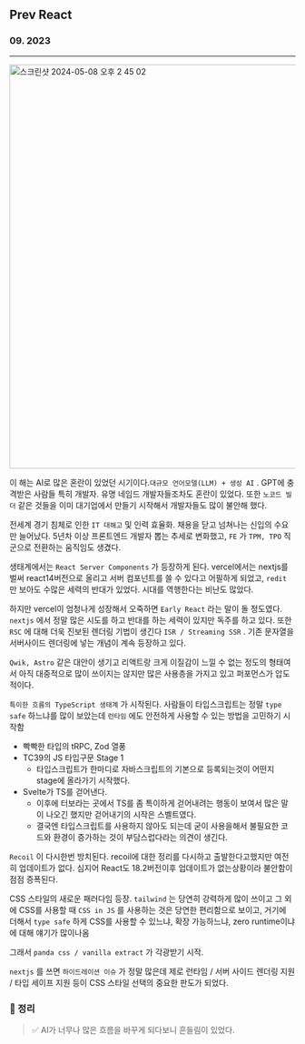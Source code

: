 ## Prev React

### 09. 2023

---

<img width="711" alt="스크린샷 2024-05-08 오후 2 45 02" src="https://github.com/chromeheartz/TIL/assets/95161113/15b2cce5-498c-4e65-8404-5a0495880ee7">

이 해는 AI로 많은 혼란이 있었던 시기이다.`대규모 언어모델(LLM) + 생성 AI` . GPT에 충격받은 사람들 특히 개발자. 유명 네임드 개발자들조차도 혼란이 있었다. 또한 `노코드 빌더` 같은 것들을 이미 대기업에서 만들기 시작해서 개발자들도 많이 불안해 했다.

전세계 경기 침체로 인한 `IT 대해고` 및 인력 효율화. 채용을 닫고 넘쳐나는 신입의 수요만 늘어났다.
5년차 이상 프론트엔드 개발자 뽑는 추세로 변화했고, `FE` 가 `TPM, TPO` 직군으로 전환하는 움직임도 생겼다.

생태계에서는 `React Server Components` 가 등장하게 된다. vercel에서는 nextjs를 벌써 react14버전으로 올리고 서버 컴포넌트를 쓸 수 있다고 어필하게 되었고, `redit` 만 보아도 수많은 세력의 반대가 있었다. 시대를 역행한다는 비난도 많았다.

하지만 vercel이 엄청나게 성장해서 오죽하면 `Early React` 라는 말이 돌 정도였다. `nextjs` 에서 정말 많은 시도를 하고 반대를 하는 세력이 있지만 독주를 하고 있다.
또한 `RSC` 에 대해 더욱 진보된 렌더링 기법이 생긴다 `ISR / Streaming SSR` . 기존 문자열을 서버사이드 렌더링에 넣는 개념이 계속 등장하고 있다.

`Qwik, Astro` 같은 대안이 생기고 리액트랑 크게 이질감이 느낄 수 없는 정도의 형태여서 아직 대중적으로 많이 쓰이지는 않지만 많은 사용층을 가지고 있고 퍼포먼스가 압도적이다.

`특이한 흐름의 TypeScript 생태계` 가 시작된다. 사람들이 타입스크립트는 정말 `type safe` 하느냐를 많이 보았는데 `런타임` 에도 안전하게 사용할 수 있는 방법을 고민하기 시작함

- 빡빡한 타입의 tRPC, Zod 열풍
- TC39의 JS 타입구문 Stage 1
  - 타입스크립트가 한마디로 자바스크립트의 기본으로 등록되는것이 어떤지 stage에 올라가기 시작했다.
- Svelte가 TS를 걷어낸다.
  - 이후에 터보라는 곳에서 TS를 좀 특이하게 걷어내려는 행동이 보여서 많은 말이 나오긴 했지만 걷어내기의 시작은 스벨트였다.
  - 결국엔 타입스크립트를 사용하지 않아도 되는데 굳이 사용을해서 불필요한 코드와 환경이 증가하는 것이 부담스럽다라는 의견이 생긴다.

`Recoil` 이 다시한번 방치된다. recoil에 대한 정리를 다시하고 출발한다고했지만 여전히 업데이트가 없다. 심지어 React도 18.2버전이후 업데이트가 없는상황이라 불안함이 점점 증폭된다.

CSS 스타일의 새로운 패러다임 등장. `tailwind` 는 당연히 강력하게 많이 쓰이고 그 외에 CSS를 사용할 때 `CSS in JS` 를 사용하는 것은 당연한 편리함으로 보이고, 거기에 더해서 `type safe` 하게 CSS를 사용할 수 있느냐, 확장 가능하느냐, zero runtime이냐에 대해 얘기가 많이나옴

그래서 `panda css / vanilla extract` 가 각광받기 시작.

`nextjs` 를 쓰면 `하이드레이션 이슈` 가 정말 많은데 제로 런타임 / 서버 사이드 렌더링 지원 / 타입 세이프 지원 등이 CSS 스타일 선택의 중요한 판도가 되었다.

### 📌 정리

> ✅ AI가 너무나 많은 흐름을 바꾸게 되다보니 흔들림이 있었다.
